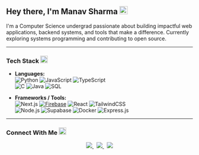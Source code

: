 ## Hey there, I'm Manav Sharma <img src="https://raw.githubusercontent.com/Tarikul-Islam-Anik/Animated-Fluent-Emojis/master/Emojis/Hand%20gestures/Waving%20Hand.png" alt="Waving Hand" width="22" height="22" />

<!-- Small intro -->
I'm a Computer Science undergrad passionate about building impactful web applications, backend systems, and tools that make a difference. Currently exploring systems programming and contributing to open source.

</div>

---

### Tech Stack <img src="https://raw.githubusercontent.com/Tarikul-Islam-Anik/Animated-Fluent-Emojis/master/Emojis/Travel%20and%20places/Rocket.png" alt="Rocket" width="20" height="20" />

- **Languages:**  
  ![Python](https://img.shields.io/badge/-Python-3776AB?style=flat&logo=python&logoColor=white) 
  ![JavaScript](https://img.shields.io/badge/-JavaScript-F7DF1E?style=flat&logo=javascript&logoColor=black)
  ![TypeScript](https://img.shields.io/badge/-TypeScript-3178C6?style=flat&logo=typescript&logoColor=white)  
  ![C](https://img.shields.io/badge/-C-00599C?style=flat&logo=c&logoColor=white)
  ![Java](https://img.shields.io/badge/-Java-007396?style=flat&logo=java&logoColor=white)
  ![SQL](https://img.shields.io/badge/-SQL-4479A1?style=flat&logo=mysql&logoColor=white)

- **Frameworks / Tools:**  
  ![Next.js](https://img.shields.io/badge/-Next.js-000000?style=flat&logo=next.js&logoColor=white)
  [![Firebase](https://img.shields.io/badge/Firebase-039BE5?logo=Firebase&logoColor=white)](#)
  ![React](https://img.shields.io/badge/-React-61DAFB?style=flat&logo=react&logoColor=black)
  ![TailwindCSS](https://img.shields.io/badge/-TailwindCSS-38B2AC?style=flat&logo=tailwind-css&logoColor=white)  
  ![Node.js](https://img.shields.io/badge/-Node.js-339933?style=flat&logo=node.js&logoColor=white)
  ![Supabase](https://img.shields.io/badge/-Supabase-3ECF8E?style=flat&logo=supabase&logoColor=white)
  ![Docker](https://img.shields.io/badge/-Docker-2496ED?style=flat&logo=docker&logoColor=white)
  ![Express.js](https://img.shields.io/badge/-Express.js-000000?style=flat&logo=express&logoColor=white)
  

---

### Connect With Me <img src="https://raw.githubusercontent.com/Tarikul-Islam-Anik/Animated-Fluent-Emojis/master/Emojis/Hand%20gestures/Folded%20Hands%20Light%20Skin%20Tone.png" alt="Folded Hands Light Skin Tone" width="20" height="20" />

<div align="center">



<a href="https://manav-dev.web.app" target="_blank">
  <img src="https://img.shields.io/badge/website-000000?style=for-the-badge&logo=About.me&logoColor=white" />
</a>
&nbsp;
<a href="https://www.linkedin.com/in/manav-sharma0/" target="_blank">
  <img src="https://img.shields.io/badge/LinkedIn-0077B5?style=for-the-badge&logo=linkedin&logoColor=white" />
</a>
&nbsp;
<a href="mailto:maanav.vashist@gmail.com">
  <img src="https://img.shields.io/badge/Gmail-D14836?style=for-the-badge&logo=gmail&logoColor=white" />
</a>

</div>


<!-- ![Manav's GitHub stats](https://github-readme-stats.vercel.app/api?username=octomaanav&show_icons=true&theme=tokyonight) -->
